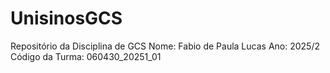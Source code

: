 # UnisinosGCS
Repositório da Disciplina de GCS
Nome: Fabio de Paula Lucas
Ano: 2025/2
Código da Turma: 060430_20251_01
